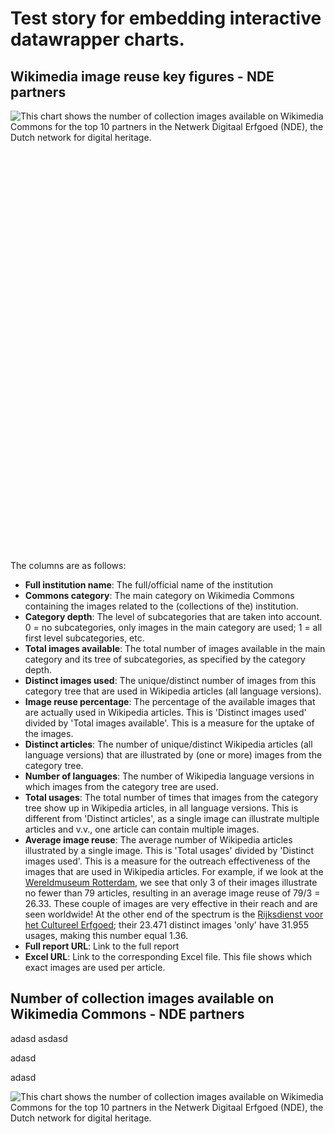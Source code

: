 # Test story for embedding interactive datawrapper charts.

## Wikimedia image reuse key figures - NDE partners

<div style="min-height:719px" id="datawrapper-vis-1wP5w"><script type="text/javascript" defer src="https://datawrapper.dwcdn.net/1wP5w/embed.js" charset="utf-8" data-target="#datawrapper-vis-1wP5w"></script><noscript><img src="https://datawrapper.dwcdn.net/1wP5w/full.png" alt="This chart shows the number of collection images available on Wikimedia Commons for the top 10 partners in the Netwerk Digitaal Erfgoed (NDE), the Dutch network for digital heritage." /></noscript></div>
The columns are as follows: 

* **Full institution name**: The full/official name of the institution 
* **Commons category**: The main category on Wikimedia Commons containing the images related to the (collections of the) institution.
* **Category depth**: The level of subcategories that are taken into account. 0 = no subcategories, only images in the main category are used; 1 = all first level subcategories, etc.
* **Total images available**: The total number of images available in the main category and its tree of subcategories, as specified by the category depth.
* **Distinct images used**: The unique/distinct number of images from this category tree that are used in Wikipedia articles (all language versions).
* **Image reuse percentage**: The percentage of the available images that are actually used in Wikipedia articles. This is 'Distinct images used' divided by 'Total images available'. This is a measure for the uptake of the images.
* **Distinct articles**: The number of unique/distinct Wikipedia articles (all language versions) that are illustrated by (one or more) images from the category tree. 
* **Number of languages**: The number of Wikipedia language versions in which images from the category tree are used. 
* **Total usages**: The total number of times that images from the category tree show up in Wikipedia articles, in all language versions. This is different from 'Distinct articles', as a single image can illustrate multiple articles and v.v., one article can contain multiple images. 
* **Average image reuse**: The average number of Wikipedia articles illustrated by a single image. This is 'Total usages' divided by 'Distinct images used'. This is a measure for the outreach effectiveness of the images that are used in Wikipedia articles. For example, if we look at the [Wereldmuseum Rotterdam](https://kbnlwikimedia.github.io/GLAMorousToHTML/site/nde/WereldmuseumRotterdam_Wikipedia_NS0_04092024.html), we see that only 3 of their images illustrate no fewer than 79 articles, resulting in an average image reuse of 79/3 = 26.33. These couple of images are very effective in their reach and are seen worldwide! At the other end of the spectrum is the [Rijksdienst voor het Cultureel Erfgoed](https://kbnlwikimedia.github.io/GLAMorousToHTML/site/nde/ImagesfromtheRijksdienstvoorhetCultureelErfgoed_Wikipedia_NS0_04092024.html); their 23.471 distinct images 'only' have 31.955 usages, making this number equal 1.36.
* **Full report URL**: Link to the full report
* **Excel URL**: Link to the corresponding Excel file. This file shows which exact images are used per article.

## Number of collection images available on Wikimedia Commons - NDE partners
adasd
asdasd

adasd

adasd

<div style="min-height:595px" id="datawrapper-vis-WPDUE"><script type="text/javascript" defer src="https://datawrapper.dwcdn.net/WPDUE/embed.js" charset="utf-8" data-target="#datawrapper-vis-WPDUE"></script><noscript><img src="https://datawrapper.dwcdn.net/WPDUE/full.png" alt="This chart shows the number of collection images available on Wikimedia Commons for the top 10 partners in the Netwerk Digitaal Erfgoed (NDE), the Dutch network for digital heritage." /></noscript></div>